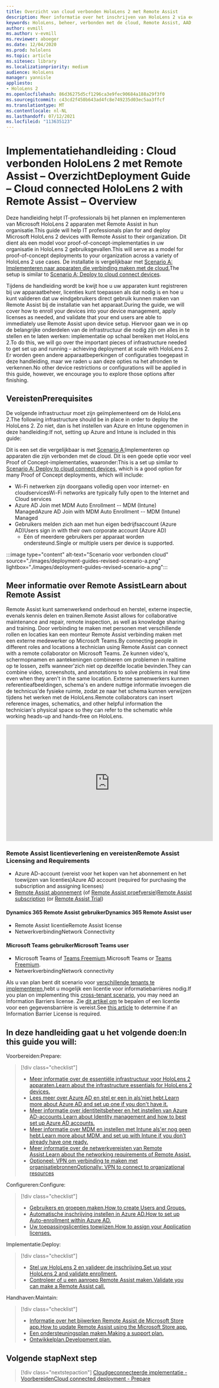 ```yaml
---
title: Overzicht van cloud verbonden HoloLens 2 met Remote Assist
description: Meer informatie over het inschrijven van HoloLens 2 via een cloudnetwerk met behulp van Dynamics 365 Remote Assist.
keywords: HoloLens, beheer, verbonden met de cloud, Remote Assist, AAD, Azure AD, MDM, Mobile Device Management
author: evmill
ms.author: v-evmill
ms.reviewer: aboeger
ms.date: 12/04/2020
ms.prod: hololens
ms.topic: article
ms.sitesec: library
ms.localizationpriority: medium
audience: HoloLens
manager: yannisle
appliesto:
- HoloLens 2
ms.openlocfilehash: 86d36275d5cf1296ca3e9fec90684a188a29f3f0
ms.sourcegitcommit: c43cd2f450b643ad4fc8e749235d03ec5aa3ffcf
ms.translationtype: MT
ms.contentlocale: nl-NL
ms.lasthandoff: 07/12/2021
ms.locfileid: "113635123"
---
```

# <a name="deployment-guide--cloud-connected-hololens-2-with-remote-assist--overview"></a><span data-ttu-id="40387-104">Implementatiehandleiding : Cloud verbonden HoloLens 2 met Remote Assist – Overzicht</span><span class="sxs-lookup"><span data-stu-id="40387-104">Deployment Guide – Cloud connected HoloLens 2 with Remote Assist – Overview</span></span>

<span data-ttu-id="40387-105">Deze handleiding helpt IT-professionals bij het plannen en implementeren van Microsoft HoloLens 2 apparaten met Remote Assist in hun organisatie.</span><span class="sxs-lookup"><span data-stu-id="40387-105">This guide will help IT professionals plan for and deploy Microsoft HoloLens 2 devices with Remote Assist to their organization.</span></span> <span data-ttu-id="40387-106">Dit dient als een model voor proof-of-concept-implementaties in uw organisatie in HoloLens 2 gebruiksgevallen.</span><span class="sxs-lookup"><span data-stu-id="40387-106">This will serve as a model for proof-of-concept deployments to your organization across a variety of HoloLens 2 use cases.</span></span> <span data-ttu-id="40387-107">De installatie is vergelijkbaar met [Scenario A: Implementeren naar apparaten die verbinding maken met de cloud.](https://docs.microsoft.com/hololens/common-scenarios#scenario-a)</span><span class="sxs-lookup"><span data-stu-id="40387-107">The setup is similar to [Scenario A: Deploy to cloud connect devices](https://docs.microsoft.com/hololens/common-scenarios#scenario-a).</span></span> 

<span data-ttu-id="40387-108">Tijdens de handleiding wordt be kwijt hoe u uw apparaten kunt registreren bij uw apparaatbeheer, licenties kunt toepassen als dat nodig is en hoe u kunt valideren dat uw eindgebruikers direct gebruik kunnen maken van Remote Assist bij de installatie van het apparaat.</span><span class="sxs-lookup"><span data-stu-id="40387-108">During the guide, we will cover how to enroll your devices into your device management, apply licenses as needed, and validate that your end users are able to immediately use Remote Assist upon device setup.</span></span> <span data-ttu-id="40387-109">Hiervoor gaan we in op de belangrijke onderdelen van de infrastructuur die nodig zijn om alles in te stellen en te laten werken: implementatie op schaal bereiken met HoloLens 2.</span><span class="sxs-lookup"><span data-stu-id="40387-109">To do this, we will go over the important pieces of infrastructure needed to get set up and running – achieving deployment at scale with HoloLens 2.</span></span> <span data-ttu-id="40387-110">Er worden geen andere apparaatbeperkingen of configuraties toegepast in deze handleiding, maar we raden u aan deze opties na het afronden te verkennen.</span><span class="sxs-lookup"><span data-stu-id="40387-110">No other device restrictions or configurations will be applied in this guide, however, we encourage you to explore those options after finishing.</span></span>

## <a name="prerequisites"></a><span data-ttu-id="40387-111">Vereisten</span><span class="sxs-lookup"><span data-stu-id="40387-111">Prerequisites</span></span>

<span data-ttu-id="40387-112">De volgende infrastructuur moet zijn geïmplementeerd om de HoloLens 2.</span><span class="sxs-lookup"><span data-stu-id="40387-112">The following infrastructure should be in place in order to deploy the HoloLens 2.</span></span> <span data-ttu-id="40387-113">Zo niet, dan is het instellen van Azure en Intune opgenomen in deze handleiding:</span><span class="sxs-lookup"><span data-stu-id="40387-113">If not, setting up Azure and Intune is included in this guide:</span></span>

<span data-ttu-id="40387-114">Dit is een set die vergelijkbaar is met [Scenario A:](/hololens/common-scenarios#scenario-a)Implementeren op apparaten die zijn verbonden met de cloud. Dit is een goede optie voor veel Proof of Concept-implementaties, waaronder:</span><span class="sxs-lookup"><span data-stu-id="40387-114">This is a set up similar to [Scenario A: Deploy to cloud connect devices](/hololens/common-scenarios#scenario-a), which is a good option for many Proof of Concept deployments, which will include:</span></span>

- <span data-ttu-id="40387-115">Wi-Fi netwerken zijn doorgaans volledig open voor internet- en cloudservices</span><span class="sxs-lookup"><span data-stu-id="40387-115">Wi-Fi networks are typically fully open to the Internet and Cloud services</span></span>
- <span data-ttu-id="40387-116">Azure AD Join met MDM Auto Enrollment -- MDM (Intune) Managed</span><span class="sxs-lookup"><span data-stu-id="40387-116">Azure AD Join with MDM Auto Enrollment -- MDM (Intune) Managed</span></span>
- <span data-ttu-id="40387-117">Gebruikers melden zich aan met hun eigen bedrijfsaccount (Azure AD)</span><span class="sxs-lookup"><span data-stu-id="40387-117">Users sign in with their own corporate account (Azure AD)</span></span>
    - <span data-ttu-id="40387-118">Eén of meerdere gebruikers per apparaat worden ondersteund.</span><span class="sxs-lookup"><span data-stu-id="40387-118">Single or multiple users per device is supported.</span></span>

:::image type="content" alt-text="Scenario voor verbonden cloud" source="./images/deployment-guides-revised-scenario-a.png" lightbox="./images/deployment-guides-revised-scenario-a.png":::


## <a name="learn-about-remote-assist"></a><span data-ttu-id="40387-120">Meer informatie over Remote Assist</span><span class="sxs-lookup"><span data-stu-id="40387-120">Learn about Remote Assist</span></span>

<span data-ttu-id="40387-121">Remote Assist kunt samenwerkend onderhoud en herstel, externe inspectie, evenals kennis delen en trainen.</span><span class="sxs-lookup"><span data-stu-id="40387-121">Remote Assist allows for collaborative maintenance and repair, remote inspection, as well as knowledge sharing and training.</span></span> <span data-ttu-id="40387-122">Door verbinding te maken met personen met verschillende rollen en locaties kan een monteur Remote Assist verbinding maken met een externe medewerker op Microsoft Teams.</span><span class="sxs-lookup"><span data-stu-id="40387-122">By connecting people in different roles and locations a technician using Remote Assist can connect with a remote collaborator on Microsoft Teams.</span></span> <span data-ttu-id="40387-123">Ze kunnen video's, schermopnamen en aantekeningen combineren om problemen in realtime op te lossen, zelfs wanneer&#39;zich niet op dezelfde locatie bevinden.</span><span class="sxs-lookup"><span data-stu-id="40387-123">They can combine video, screenshots, and annotations to solve problems in real time even when they aren&#39;t in the same location.</span></span> <span data-ttu-id="40387-124">Externe samenwerkers kunnen referentieafbeeldingen, schema's en andere nuttige informatie invoegen die de technicus&#39;de fysieke ruimte, zodat ze naar het schema kunnen verwijzen tijdens het werken met de HoloLens.</span><span class="sxs-lookup"><span data-stu-id="40387-124">Remote collaborators can insert reference images, schematics, and other helpful information the technician&#39;s physical space so they can refer to the schematic while working heads-up and hands-free on HoloLens.</span></span>

<iframe width="560" height="315" src="https://www.youtube.com/embed/d3YT8j0yYl0" frameborder="0" allow="accelerometer; autoplay; clipboard-write; encrypted-media; gyroscope; picture-in-picture" allowfullscreen></iframe>

### <a name="remote-assist-licensing-and-requirements"></a><span data-ttu-id="40387-125">Remote Assist licentieverlening en vereisten</span><span class="sxs-lookup"><span data-stu-id="40387-125">Remote Assist Licensing and Requirements</span></span>

- <span data-ttu-id="40387-126">Azure AD-account (vereist voor het kopen van het abonnement en het toewijzen van licenties)</span><span class="sxs-lookup"><span data-stu-id="40387-126">Azure AD account (required for purchasing the subscription and assigning licenses)</span></span>
- <span data-ttu-id="40387-127">[Remote Assist abonnement](https://docs.microsoft.com/dynamics365/mixed-reality/remote-assist/buy-and-deploy-remote-assist) (of [Remote Assist proefversie](https://docs.microsoft.com/dynamics365/mixed-reality/remote-assist/try-remote-assist))</span><span class="sxs-lookup"><span data-stu-id="40387-127">[Remote Assist subscription](https://docs.microsoft.com/dynamics365/mixed-reality/remote-assist/buy-and-deploy-remote-assist) (or [Remote Assist Trial](https://docs.microsoft.com/dynamics365/mixed-reality/remote-assist/try-remote-assist))</span></span>
    
#### <a name="dynamics-365-remote-assist-user"></a><span data-ttu-id="40387-128">Dynamics 365 Remote Assist gebruiker</span><span class="sxs-lookup"><span data-stu-id="40387-128">Dynamics 365 Remote Assist user</span></span>

- <span data-ttu-id="40387-129">Remote Assist licentie</span><span class="sxs-lookup"><span data-stu-id="40387-129">Remote Assist license</span></span>
- <span data-ttu-id="40387-130">Netwerkverbinding</span><span class="sxs-lookup"><span data-stu-id="40387-130">Network Connectivity</span></span>

#### <a name="microsoft-teams-user"></a><span data-ttu-id="40387-131">Microsoft Teams gebruiker</span><span class="sxs-lookup"><span data-stu-id="40387-131">Microsoft Teams user</span></span>

- <span data-ttu-id="40387-132">Microsoft Teams of [Teams Freemium](https://products.office.com/microsoft-teams/free).</span><span class="sxs-lookup"><span data-stu-id="40387-132">Microsoft Teams or [Teams Freemium](https://products.office.com/microsoft-teams/free).</span></span>
- <span data-ttu-id="40387-133">Netwerkverbinding</span><span class="sxs-lookup"><span data-stu-id="40387-133">Network connectivity</span></span>

<span data-ttu-id="40387-134">Als u van plan bent dit scenario voor [verschillende tenants te implementeren,](https://docs.microsoft.com/dynamics365/mixed-reality/remote-assist/cross-tenant-overview#scenario-2-leasing-services-to-other-tenants)hebt u mogelijk een licentie voor informatiebarrières nodig.</span><span class="sxs-lookup"><span data-stu-id="40387-134">If you plan on implementing this [cross-tenant scenario](https://docs.microsoft.com/dynamics365/mixed-reality/remote-assist/cross-tenant-overview#scenario-2-leasing-services-to-other-tenants), you may need an Information Barriers license.</span></span> <span data-ttu-id="40387-135">Zie [dit artikel om](https://docs.microsoft.com/dynamics365/mixed-reality/remote-assist/cross-tenant-licensing-implementation#step-1-determine-if-information-barriers-are-necessary) te bepalen of een licentie voor een gegevensbarrière is vereist.</span><span class="sxs-lookup"><span data-stu-id="40387-135">See [this article](https://docs.microsoft.com/dynamics365/mixed-reality/remote-assist/cross-tenant-licensing-implementation#step-1-determine-if-information-barriers-are-necessary) to determine if an Information Barrier License is required.</span></span>

## <a name="in-this-guide-you-will"></a><span data-ttu-id="40387-136">In deze handleiding gaat u het volgende doen:</span><span class="sxs-lookup"><span data-stu-id="40387-136">In this guide you will:</span></span>

<span data-ttu-id="40387-137">Voorbereiden:</span><span class="sxs-lookup"><span data-stu-id="40387-137">Prepare:</span></span>

> [!div class="checklist"]
> - [<span data-ttu-id="40387-138">Meer informatie over de essentiële infrastructuur voor HoloLens 2 apparaten.</span><span class="sxs-lookup"><span data-stu-id="40387-138">Learn about the infrastructure essentials for HoloLens 2 devices.</span></span>](hololens2-cloud-connected-prepare.md#infrastructure-essentials)
> - [<span data-ttu-id="40387-139">Lees meer over Azure AD en stel er een in als&#39;niet hebt.</span><span class="sxs-lookup"><span data-stu-id="40387-139">Learn more about Azure AD and set up one if you don&#39;t have it.</span></span>](hololens2-cloud-connected-prepare.md#azure-active-directory)
> - [<span data-ttu-id="40387-140">Meer informatie over identiteitsbeheer en het instellen van Azure AD-accounts.</span><span class="sxs-lookup"><span data-stu-id="40387-140">Learn about Identity management and how to best set up Azure AD accounts.</span></span>](hololens2-cloud-connected-prepare.md#identity-management)
> - [<span data-ttu-id="40387-141">Meer informatie over MDM en instellen met Intune als&#39;er nog geen hebt.</span><span class="sxs-lookup"><span data-stu-id="40387-141">Learn more about MDM, and set up with Intune if you don&#39;t already have one ready.</span></span>](hololens2-cloud-connected-prepare.md#mobile-device-management)
> - [<span data-ttu-id="40387-142">Meer informatie over de netwerkvereisten van Remote Assist.</span><span class="sxs-lookup"><span data-stu-id="40387-142">Learn about the networking requirements of Remote Assist.</span></span>](hololens2-cloud-connected-prepare.md#network)
> - [<span data-ttu-id="40387-143">Optioneel: VPN om verbinding te maken met organisatiebronnen</span><span class="sxs-lookup"><span data-stu-id="40387-143">Optionally: VPN to connect to organizational resources</span></span>](hololens2-cloud-connected-prepare.md#optional-connect-your-hololens-to-vpn)

<span data-ttu-id="40387-144">Configureren:</span><span class="sxs-lookup"><span data-stu-id="40387-144">Configure:</span></span>

> [!div class="checklist"]
> - [<span data-ttu-id="40387-145">Gebruikers en groepen maken.</span><span class="sxs-lookup"><span data-stu-id="40387-145">How to create Users and Groups.</span></span>](hololens2-cloud-connected-configure.md#azure-users-and-groups)
> - [<span data-ttu-id="40387-146">Automatische inschrijving instellen in Azure AD.</span><span class="sxs-lookup"><span data-stu-id="40387-146">How to set up Auto-enrollment within Azure AD.</span></span>](hololens2-cloud-connected-configure.md#auto-enrollment-on-hololens-2)
> - [<span data-ttu-id="40387-147">Uw toepassingslicenties toewijzen.</span><span class="sxs-lookup"><span data-stu-id="40387-147">How to assign your Application licenses.</span></span>](hololens2-cloud-connected-configure.md#application-licenses)

<span data-ttu-id="40387-148">Implementatie:</span><span class="sxs-lookup"><span data-stu-id="40387-148">Deploy:</span></span>

> [!div class="checklist"]
> - [<span data-ttu-id="40387-149">Stel uw HoloLens 2 en valideer de inschrijving.</span><span class="sxs-lookup"><span data-stu-id="40387-149">Set up your HoloLens 2 and validate enrollment.</span></span>](hololens2-cloud-connected-deploy.md#enrollment-validation)
> - [<span data-ttu-id="40387-150">Controleer of u een aanroep Remote Assist maken.</span><span class="sxs-lookup"><span data-stu-id="40387-150">Validate you can make a Remote Assist call.</span></span>](hololens2-cloud-connected-deploy.md#remote-assist-call-validation)

<span data-ttu-id="40387-151">Handhaven:</span><span class="sxs-lookup"><span data-stu-id="40387-151">Maintain:</span></span>

> [!div class="checklist"]
> - [<span data-ttu-id="40387-152">Informatie over het bijwerken Remote Assist de Microsoft Store app.</span><span class="sxs-lookup"><span data-stu-id="40387-152">How to update Remote Assist using the Microsoft Store app.</span></span>](hololens2-cloud-connected-maintain.md#updates)
> - [<span data-ttu-id="40387-153">Een ondersteuningsplan maken.</span><span class="sxs-lookup"><span data-stu-id="40387-153">Making a support plan.</span></span>](hololens2-cloud-connected-maintain.md#support-plan)
> - [<span data-ttu-id="40387-154">Ontwikkelplan.</span><span class="sxs-lookup"><span data-stu-id="40387-154">Development plan.</span></span>](hololens2-cloud-connected-maintain.md#development-plan)

## <a name="next-step"></a><span data-ttu-id="40387-155">Volgende stap</span><span class="sxs-lookup"><span data-stu-id="40387-155">Next step</span></span>

> [!div class="nextstepaction"]
> [<span data-ttu-id="40387-156">Cloudgeconnecteerde implementatie - Voorbereiden</span><span class="sxs-lookup"><span data-stu-id="40387-156">Cloud connected deployment - Prepare</span></span>](hololens2-cloud-connected-prepare.md)

